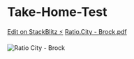 # Take-Home-Test

[Edit on StackBlitz ⚡️](https://stackblitz.com/edit/rc-test-master-7repim)
[Ratio.City - Brock.pdf](https://github.com/caitbrock/Take-Home-Test/files/9948620/Ratio.City.-.Brock.pdf)

![Ratio City - Brock](https://user-images.githubusercontent.com/106548841/200239875-fb14389b-2eae-43eb-aae1-1a8cb71b0617.png)

